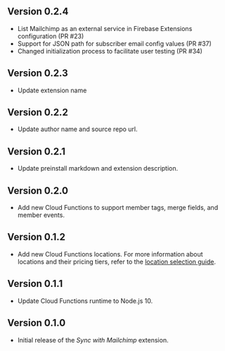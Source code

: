## Version 0.2.4

- List Mailchimp as an external service in Firebase Extensions configuration (PR #23)
- Support for JSON path for subscriber email config values (PR #37)
- Changed initialization process to facilitate user testing (PR #34)

## Version 0.2.3

- Update extension name

## Version 0.2.2

- Update author name and source repo url.

## Version 0.2.1

- Update preinstall markdown and extension description.

## Version 0.2.0

- Add new Cloud Functions to support member tags, merge fields, and member events.

## Version 0.1.2

- Add new Cloud Functions locations. For more information about locations and their pricing tiers, refer to the [location selection guide](https://firebase.google.com/docs/functions/locations).

## Version 0.1.1

- Update Cloud Functions runtime to Node.js 10.

## Version 0.1.0

- Initial release of the _Sync with Mailchimp_ extension.
